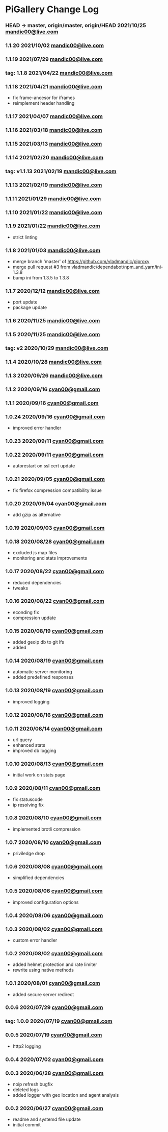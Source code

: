 # PiGallery Change Log

### **HEAD -> master, origin/master, origin/HEAD** 2021/10/25 mandic00@live.com

### **1.1.20** 2021/10/02 mandic00@live.com

### **1.1.19** 2021/07/29 mandic00@live.com

### **tag: 1.1.8** 2021/04/22 mandic00@live.com

### **1.1.18** 2021/04/21 mandic00@live.com
- fix frame-ancesor for iframes
- reimplement header handling

### **1.1.17** 2021/04/07 mandic00@live.com

### **1.1.16** 2021/03/18 mandic00@live.com

### **1.1.15** 2021/03/13 mandic00@live.com

### **1.1.14** 2021/02/20 mandic00@live.com

### **tag: v1.1.13** 2021/02/19 mandic00@live.com

### **1.1.13** 2021/02/19 mandic00@live.com

### **1.1.11** 2021/01/29 mandic00@live.com

### **1.1.10** 2021/01/22 mandic00@live.com

### **1.1.9** 2021/01/22 mandic00@live.com
- strict linting

### **1.1.8** 2021/01/03 mandic00@live.com
- merge branch 'master' of https://github.com/vladmandic/piproxy
- merge pull request #3 from vladmandic/dependabot/npm_and_yarn/ini-1.3.8
- bump ini from 1.3.5 to 1.3.8

### **1.1.7** 2020/12/12 mandic00@live.com
- port update
- package update

### **1.1.6** 2020/11/25 mandic00@live.com

### **1.1.5** 2020/11/25 mandic00@live.com

### **tag: v2** 2020/10/29 mandic00@live.com

### **1.1.4** 2020/10/28 mandic00@live.com

### **1.1.3** 2020/09/26 mandic00@live.com

### **1.1.2** 2020/09/16 cyan00@gmail.com

### **1.1.1** 2020/09/16 cyan00@gmail.com

### **1.0.24** 2020/09/16 cyan00@gmail.com
- improved error handler

### **1.0.23** 2020/09/11 cyan00@gmail.com

### **1.0.22** 2020/09/11 cyan00@gmail.com
- autorestart on ssl cert update

### **1.0.21** 2020/09/05 cyan00@gmail.com
- fix firefox compression compatibility issue

### **1.0.20** 2020/09/04 cyan00@gmail.com
- add gzip as alternative

### **1.0.19** 2020/09/03 cyan00@gmail.com

### **1.0.18** 2020/08/28 cyan00@gmail.com
- excluded js map files
- monitoring and stats improvements

### **1.0.17** 2020/08/22 cyan00@gmail.com
- reduced dependencies
- tweaks

### **1.0.16** 2020/08/22 cyan00@gmail.com
- econding fix
- compression update

### **1.0.15** 2020/08/19 cyan00@gmail.com
- added geoip db to git lfs
- added

### **1.0.14** 2020/08/19 cyan00@gmail.com
- automatic server monitoring
- added predefined responses

### **1.0.13** 2020/08/19 cyan00@gmail.com
- improved logging

### **1.0.12** 2020/08/16 cyan00@gmail.com

### **1.0.11** 2020/08/14 cyan00@gmail.com
- url query
- enhanced stats
- improved db logging

### **1.0.10** 2020/08/13 cyan00@gmail.com
- initial work on stats page

### **1.0.9** 2020/08/11 cyan00@gmail.com
- fix statuscode
- ip resolving fix

### **1.0.8** 2020/08/10 cyan00@gmail.com
- implemented brotli compression

### **1.0.7** 2020/08/10 cyan00@gmail.com
- priviledge drop

### **1.0.6** 2020/08/08 cyan00@gmail.com
- simplified dependencies

### **1.0.5** 2020/08/06 cyan00@gmail.com
- improved configuration options

### **1.0.4** 2020/08/06 cyan00@gmail.com

### **1.0.3** 2020/08/02 cyan00@gmail.com
- custom error handler

### **1.0.2** 2020/08/02 cyan00@gmail.com
- added helmet protection and rate limiter
- rewrite using native methods

### **1.0.1** 2020/08/01 cyan00@gmail.com
- added secure server redirect

### **0.0.6** 2020/07/29 cyan00@gmail.com

### **tag: 1.0.0** 2020/07/19 cyan00@gmail.com

### **0.0.5** 2020/07/19 cyan00@gmail.com
- http2 logging

### **0.0.4** 2020/07/02 cyan00@gmail.com

### **0.0.3** 2020/06/28 cyan00@gmail.com
- noip refresh bugfix
- deleted logs
- added logger with geo location and agent analysis

### **0.0.2** 2020/06/27 cyan00@gmail.com
- readme and systemd file update
- initial commit
